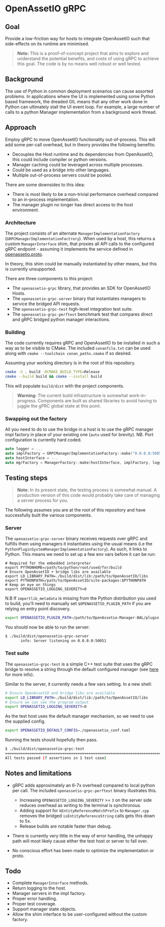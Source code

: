 # OpenAssetIO gRPC

## Goal

Provide a low-friction way for hosts to integrate OpenAssetIO such that
side-effects on its runtime are minimised.

> **Note:**
> This is a proof-of-concept project that aims to explore and understand
> the potential benefits, and costs of using gRPC to achieve this goal.
> The code is by no means well robust or well tested.

## Background

The use of Python in common deployment scenarios can cause assorted
problems. In applications where the UI is implemented using some Python
based framework, the dreaded GIL means that any other work done in
Python can ultimately stall the UI event loop. For example, a large
number of calls to a python Manager implementation from a background
work thread.

## Approach

Employ gRPC to move OpenAssetIO functionality out-of-process. This will
add some per-call overhead, but in theory provides the following
benefits:

- Decouples the Host runtime and its dependencies from OpenAssetIO,
  this could include compiler or python versions.
- Manager caching could be leveraged across multiple processes.
- Could be used as a bridge into other languages.
- Multiple out-of-process servers could be pooled.

There are some downsides to this idea:

- There is most likely to be a non-trivial performance overhead
  compared to an in-process implementation.
- The manager plugin no longer has direct access to the host
  environment.

### Architecture

The project consists of an alternate `ManagerImplementationFactory`
(`GRPCManagerImplementationFactrory`). When used by a host, this returns
a custom `ManagerInterface` shim, that proxies all API calls to the
configured gRPC endpoint - assuming it implements the service defined in
[openassetio.proto](./src/openassetio.proto).

In theory, this shim could be manually instantiated by other means, but
this is currently unsupported.

There are three components to this project:

- The `openassetio-grpc` library, that provides an SDK for OpenAssetIO
  Hosts.
- The `openassetio-grpc-server` binary that instantiates managers to
  service the bridged API requests.
- The `openassetio-grpc-test` high-level integration test suite.
- The `openassetio-grpc-perftest` benchmark test that compares direct
  and gRPC bridged python manager interactions.

### Building

The code currently requires gRPC and OpenAssetIO to be installed in
such a way as to be visible to CMake. The included `conanfile.txt` can
be used along with `cmake --toolchain conan_paths.cmake` if so desired.

Assuming your working directory is in the root of this repository.

```bash
cmake -S . build -DCMAKE_BUILD_TYPE=Release
cmake --build build && cmake --install build
```

This will populate `build/dist` with the project components.

> **Warning:**
> The current build infrastructure is somewhat work-in-progress.
> Components are built as shared libraries to avoid having to juggle
> the gPRC global state at this point.

### Swapping out the factory

All you need to do to use the bridge in a host is to use the gRPC
manager impl factory in place of your existing one (`auto` used for
brevity). NB. Port configuration is currently hard coded.

```cpp
auto logger = ...
auto implFactory = GRPCManagerImplementationFactory::make("0.0.0.0:50051", logger);
auto hostInterface = ...
auto mgrFactory = ManagerFactory::make(hostInterface, implFactory, logger);
```

## Testing steps

> **Note:**
> In its present state, the testing process is somewhat manual. A
> production version of this code would probably take care of managing a
> server process for you.

The following assumes you are at the root of this repository and have
successfully built the various components.

### Server

The `openassetio-grpc-server` binary receives requests over gRPC and
fulfills them using managers it instantiates using the usual means (i.e
the `PythonPluginSystemManagerImplementationFactory`). As such, it links
to Python. This means we need to set up a few env vars before it can be
run:

```shell
# Required for the embedded interpreter
export PYTHONHOME=/path/to/python/root/used/for/build
# Ensure OpenAssetIO + bridge libs are available
export LD_LIBRARY_PATH=./build/dist/lib:/path/to/OpenAssetIO/libs
export PYTHONPATH=/path/to/OpenAssetIO/site-packages:$PYTHONPATH
# Keep an eye on things
export OPENASSETIO_LOGGING_SEVERITY=0
```

N.B If `importlib_metadata` is missing from the Python distribution you
used to build, you'll need to manually set `$OPENASSETIO_PLUGIN_PATH` if
you are relying on entry point discovery.

```bash
export OPENASSETIO_PLUGIN_PATH=/path/to/OpenAssetio-Manager-BAL/plugin
```

You should now be able to run the server:

```bash
$ ./build/dist/openassetio-grpc-server
       info: Server listening on 0.0.0.0:50051
```

### Test suite

The `openassetio-grpc-test` is a simple C++ test suite that uses
the gRPC bridge to resolve a string through the default configured
manager (see [here]("https://openassetio.github.io/OpenAssetIO/classopenassetio_1_1v1_1_1host_api_1_1_manager_factory.html#a8b6c44543faebcb1b441bbf63c064c76)
for more info).

Similar to the server, it currently needs a few vars setting. In a new
shell:

```bash
# Ensure OpenAssetIO and bridge libs are available
export LD_LIBRARY_PATH=./build/dist/lib:/path/to/OpenAssetIO/libs
# Ensure we can see the program output
export OPENASSETIO_LOGGING_SEVERITY=0
```

As the test host uses the default manager mechanism, so we need
to use the supplied config.

```bash
export OPENASSETIO_DEFAULT_CONFIG=./openassetio_conf.toml
```

Running the tests should hopefully then pass.

```bash
$ ./build/dist/openassetio-grpc-test
===============================================================================
All tests passed (7 assertions in 1 test case)
```

## Notes and limitations

- gRPC adds approximately an 6-7x overhead compared to local python per
  call. The included `openassetio-grpc-perftest` binary illustrates
  this.
  - Increasing `OPENASSETIO_LOGGING_SEVERITY` >= `3` on the server side
    reduces overhead as writing to the terminal is synchronous.
  - Adding support for `kEntityReferenceMatchPrefix` to `Manager.cpp`
    removes the bridged `isEntityReferenceString` calls gets this down
    to 5x.
  - Release builds are notable faster than debug.

- There is currently very little in the way of error handling, the
  unhappy path will most likely cause either the test host or server to
  fall over.

- No conscious effort has been made to optimize the implementation or
  proto.

## Todo

- Complete `ManagerInterface` methods.
- Return logging to the host.
- Manager servers in the impl factory.
- Proper error handling.
- Proper test coverage.
- Support manager state objects.
- Allow the shim interface to be user-configured without the custom
  factory.
